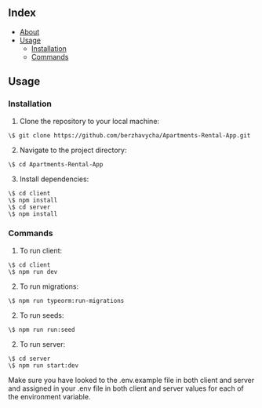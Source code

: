 ## Index

- [About](#about)
- [Usage](#usage)
  - [Installation](#installation)
  - [Commands](#commands)


## Usage

### Installation

1. Clone the repository to your local machine: 
```
\$ git clone https://github.com/berzhavycha/Apartments-Rental-App.git
```
2. Navigate to the project directory:
```
\$ cd Apartments-Rental-App
```
3. Install dependencies: 
```
\$ cd client
\$ npm install 
\$ cd server 
\$ npm install 
```


### Commands
1. To run client: 
```
\$ cd client
\$ npm run dev
```
2. To run migrations: 
```
\$ npm run typeorm:run-migrations
```
2. To run seeds: 
```
\$ npm run run:seed
```
2. To run server: 
```
\$ cd server 
\$ npm run start:dev 
```

Make sure you have looked to the .env.example file in both client and server and assigned in your .env file in both client and server values for each of the environment variable.
